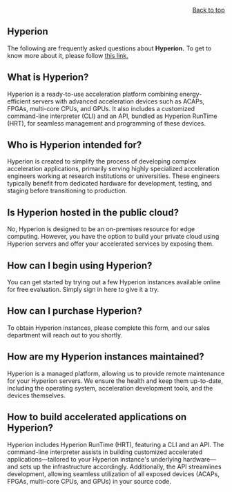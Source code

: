 <div id="readme" class="Box-body readme blob js-code-block-container">
<article class="markdown-body entry-content p-3 p-md-6" itemprop="text">
<p align="right">
<a href="https://github.com/oreol-ag/oreol-web#--advanced-computing-technologies">Back to top</a>
</p>

# Hyperion

The following are frequently asked questions about **Hyperion.** To get to know more about it, please follow [this link.](https://github.com/oreol-ag/hyperion-web)

## What is Hyperion?
Hyperion is a ready-to-use acceleration platform combining energy-efficient servers with advanced acceleration devices such as ACAPs, FPGAs, multi-core CPUs, and GPUs. It also includes a customized command-line interpreter (CLI) and an API, bundled as Hyperion RunTime (HRT), for seamless management and programming of these devices.

## Who is Hyperion intended for? 
Hyperion is created to simplify the process of developing complex acceleration applications, primarily serving highly specialized acceleration engineers working at research institutions or universities. These engineers typically benefit from dedicated hardware for development, testing, and staging before transitioning to production.

## Is Hyperion hosted in the public cloud? 
No, Hyperion is designed to be an on-premises resource for edge computing. However, you have the option to build your private cloud using Hyperion servers and offer your accelerated services by exposing them.

## How can I begin using Hyperion? 
You can get started by trying out a few Hyperion instances available online for free evaluation. Simply sign in here to give it a try.

## How can I purchase Hyperion? 
To obtain Hyperion instances, please complete this form, and our sales department will reach out to you shortly.

## How are my Hyperion instances maintained? 
Hyperion is a managed platform, allowing us to provide remote maintenance for your Hyperion servers. We ensure the health and keep them up-to-date, including the operating system, acceleration development tools, and the devices themselves.

## How to build accelerated applications on Hyperion? 
Hyperion includes Hyperion RunTime (HRT), featuring a CLI and an API. The command-line interpreter assists in building customized accelerated applications—tailored to your Hyperion instance's underlying hardware—and sets up the infrastructure accordingly. Additionally, the API streamlines development, allowing seamless utilization of all exposed devices (ACAPs, FPGAs, multi-core CPUs, and GPUs) in your source code.

<!-- ## What is HRT? 
HRT is the RunTime software specifically designed for Hyperion to efficiently manage and interact with its acceleration devices. Additionally, HRT assists Hyperion users in creating new accelerated applications, and provides an API for common operations like data transfer and scheduling. Please refer to the About HRT section to learn more about it. 

## How can I purchase HRT? 
How can I purchase HRT? HRT is open source, but it follows a Commercial Open Source model, where certain additional features and benefits are exclusively available to customers who purchase Hyperion. 

## Does Oreol offer consulting services for developing my accelerated applications? 
No, Oreol focuses in designing, configuring, and maintaining your Hyperion cluster to meet your application's specific requirements, rather than providing assistance with application development. -->